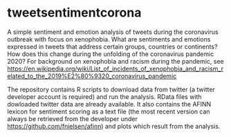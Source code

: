 # tweetsentimentcorona
A simple sentiment and emotion analysis of tweets during the coronavirus outbreak with focus on xenophobia. What are sentiments and emotions expressed in tweets that address certain groups, countries or continents? How does this change during the unfolding of the coronavirus pandemic 2020? For background on xenophobia and racism during the pandemic, see https://en.wikipedia.org/wiki/List_of_incidents_of_xenophobia_and_racism_related_to_the_2019%E2%80%9320_coronavirus_pandemic

The repository contains R scripts to download data from twitter (a twitter developer account is required) and run the analysis. RData files with dowloaded twitter data are already available. It also contains the AFINN lexicon for sentiment scoring as a text file (the most recent version can always be retrieved from the developer under https://github.com/fnielsen/afinn) and plots which result from the analysis.

